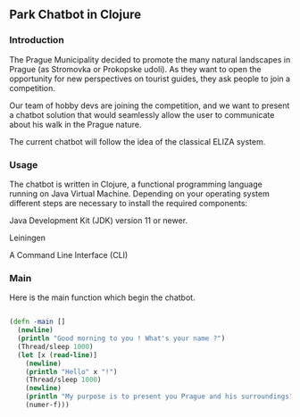 ## Park Chatbot in Clojure

### Introduction

The Prague Municipality decided to promote the many natural landscapes in Prague (as Stromovka or Prokopske udoli). As they want to open the opportunity for new perspectives on tourist guides, they ask people to join a competition.

Our team of hobby devs are joining the competition, and we want to present a chatbot solution that would seamlessly allow the user to communicate about his walk in the Prague nature.

The current chatbot will follow the idea of the classical ELIZA system.

### Usage

The chatbot is written in Clojure, a functional programming language running on Java Virtual Machine. Depending on your operating system different steps are necessary to install the required components:

Java Development Kit (JDK) version 11 or newer.

Leiningen

A Command Line Interface (CLI)

### Main

Here is the main function which begin the chatbot.

```Clojure

(defn -main []
  (newline)
  (println "Good morning to you ! What's your name ?")
  (Thread/sleep 1000)
  (let [x (read-line)]
    (newline)
    (println "Hello" x "!")
    (Thread/sleep 1000)
    (newline)
    (println "My purpose is to present you Prague and his surroundings")
    (numer-f)))


```


